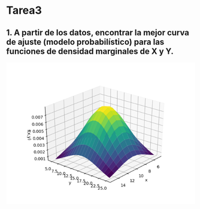 # Tarea3
## 1. A partir de los datos, encontrar la mejor curva de ajuste (modelo probabilístico) para las funciones de densidad marginales de X y Y.

![Función de densidada de probabilidd conjunta de X y Y.](https://github.com/Jhonny1696/Tarea3/blob/master/f(x%2Cy).png)

